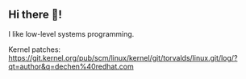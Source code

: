 ## Hi there 👋!
I like low-level systems programming.

Kernel patches: https://git.kernel.org/pub/scm/linux/kernel/git/torvalds/linux.git/log/?qt=author&q=dechen%40redhat.com
